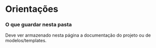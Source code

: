 # Orientações

### O que guardar nesta pasta
Deve ver armazenado nesta página a documentação do projeto ou de modelos/templates.